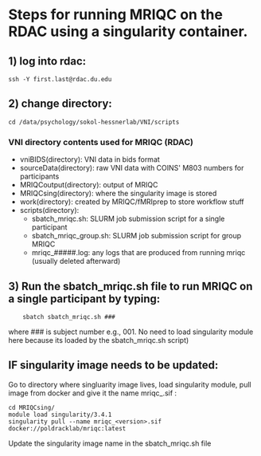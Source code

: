 # Steps for running MRIQC on the RDAC using a singularity container.

## 1) log into rdac: 
	ssh -Y first.last@rdac.du.edu
## 2) change directory:
	cd /data/psychology/sokol-hessnerlab/VNI/scripts
	
### VNI directory contents used for MRIQC (RDAC)
-	vniBIDS(directory): VNI data in bids format
-	sourceData(directory):  raw VNI data with COINS' M803 numbers for participants
-	MRIQCoutput(directory): output of MRIQC
-	MRIQCsing(directory): where the singularity image is stored 
-	work(directory): created by MRIQC/fMRIprep to store workflow stuff
-	scripts(directory):
	-	sbatch_mriqc.sh: SLURM job submission script for a single participant
	-	sbatch_mriqc_group.sh: SLURM job submission script for group MRIQC
	-	mriqc_#####.log: any logs that are produced from running mriqc (usually deleted afterward)

	
## 3) Run the sbatch_mriqc.sh file to run MRIQC on a single participant by typing: 
		sbatch sbatch_mriqc.sh ### 
where ### is subject number e.g., 001.
No need to load singularity module here because its loaded by the sbatch_mriqc.sh script)


## IF singularity image needs to be updated:
Go to directory where singluarity image lives, load singularity module, pull image from docker and give it the name mriqc_<version>.sif  :
	
	cd MRIQCsing/
	module load singularity/3.4.1 
	singularity pull --name mriqc_<version>.sif docker://poldracklab/mriqc:latest 
	
Update the singularity image name in the sbatch_mriqc.sh file
